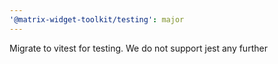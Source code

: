 ```yaml
---
'@matrix-widget-toolkit/testing': major
---
```


Migrate to vitest for testing. We do not support jest any further
